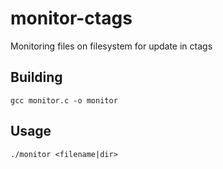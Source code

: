 # monitor-ctags

Monitoring files on filesystem for update in ctags

## Building

```
gcc monitor.c -o monitor
```

## Usage

```
./monitor <filename|dir>
```
